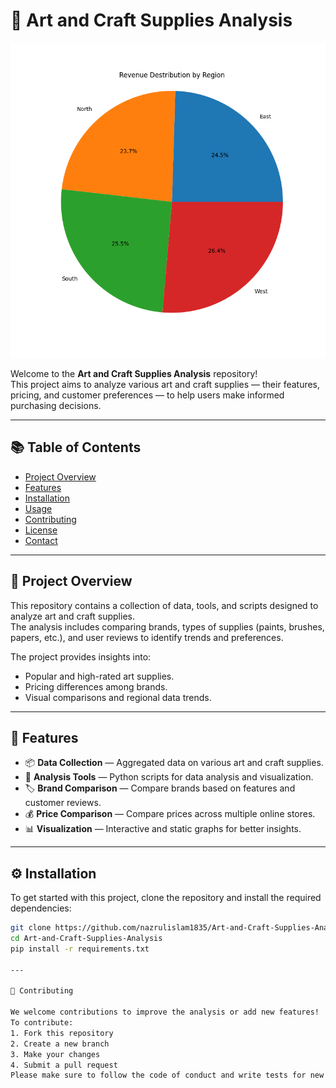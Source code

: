# 🎨 Art and Craft Supplies Analysis

![Revenue Distribution](revenue_destribution_by_region_pie.png)

Welcome to the **Art and Craft Supplies Analysis** repository!  
This project aims to analyze various art and craft supplies — their features, pricing, and customer preferences — to help users make informed purchasing decisions.

---

## 📚 Table of Contents
- [Project Overview](#project-overview)
- [Features](#features)
- [Installation](#installation)
- [Usage](#usage)
- [Contributing](#contributing)
- [License](#license)
- [Contact](#contact)

---

## 🧩 Project Overview
This repository contains a collection of data, tools, and scripts designed to analyze art and craft supplies.  
The analysis includes comparing brands, types of supplies (paints, brushes, papers, etc.), and user reviews to identify trends and preferences.

The project provides insights into:
- Popular and high-rated art supplies.
- Pricing differences among brands.
- Visual comparisons and regional data trends.

---

## 🚀 Features
- 📦 **Data Collection** — Aggregated data on various art and craft supplies.  
- 🧮 **Analysis Tools** — Python scripts for data analysis and visualization.  
- 🏷️ **Brand Comparison** — Compare brands based on features and customer reviews.  
- 💰 **Price Comparison** — Compare prices across multiple online stores.  
- 📊 **Visualization** — Interactive and static graphs for better insights.

---

## ⚙️ Installation
To get started with this project, clone the repository and install the required dependencies:

```bash
git clone https://github.com/nazrulislam1835/Art-and-Craft-Supplies-Analysis.git
cd Art-and-Craft-Supplies-Analysis
pip install -r requirements.txt

---

🤝 Contributing

We welcome contributions to improve the analysis or add new features!
To contribute:
1. Fork this repository
2. Create a new branch
3. Make your changes
4. Submit a pull request
Please make sure to follow the code of conduct and write tests for new features.
